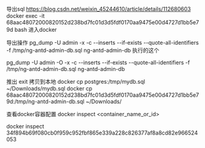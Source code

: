 导出sql
https://blog.csdn.net/weixin_45244610/article/details/112680603
docker exec -it 68aac48072000820152d238bd7fc01d3d5fdf0170aa9475e00d4727d1bb5e79d bash 进入docker

导出操作
pg_dump -U admin  -x -c --inserts --if-exists --quote-all-identifiers -f /tmp/ng-antd-admin-db.sql  ng-antd-admin-db  执行的这个

pg_dump -U admin -O -x -c --inserts --if-exists --quote-all-identifiers -f /tmp/ng-antd-admin-db.sql  ng-antd-admin-db

推出
exit
拷贝到本地
docker cp postgres:/tmp/mydb.sql ~/Downloads/mydb.sql
docker cp 68aac48072000820152d238bd7fc01d3d5fdf0170aa9475e00d4727d1bb5e79d:/tmp/ng-antd-admin-db.sql ~/Downloads/

查看docker容器配置
docker inspect <container_name_or_id>

docker inspect 34f894b69f080cb0f959c952fbf865e339a228c826377af8a8cd82e966524053